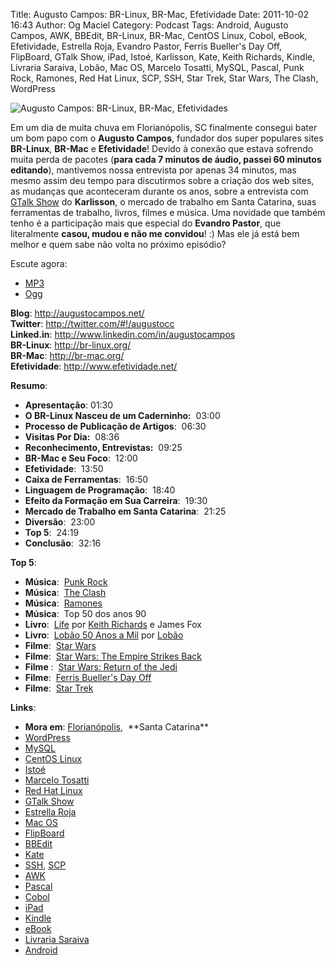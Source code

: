 Title: Augusto Campos: BR-Linux, BR-Mac, Efetividade
Date: 2011-10-02 16:43
Author: Og Maciel
Category: Podcast
Tags: Android, Augusto Campos, AWK, BBEdit, BR-Linux, BR-Mac, CentOS Linux, Cobol, eBook, Efetividade, Estrella Roja, Evandro Pastor, Ferris Bueller's Day Off, FlipBoard, GTalk Show, iPad, Istoé, Karlisson, Kate, Keith Richards, Kindle, Livraria Saraiva, Lobão, Mac OS, Marcelo Tosatti, MySQL, Pascal, Punk Rock, Ramones, Red Hat Linux, SCP, SSH, Star Trek, Star Wars, The Clash, WordPress

![Augusto Campos: BR-Linux, BR-Mac, Efetividades]({filename}/images/augustocampos.jpg)

Em um dia de muita chuva em Florianópolis, SC finalmente consegui bater
um bom papo com o **Augusto Campos**, fundador dos super populares sites
**BR-Linux**, **BR-Mac** e **Efetividade**! Devido à conexão que estava
sofrendo muita perda de pacotes (**para cada 7 minutos de áudio, passei
60 minutos editando**), mantivemos nossa entrevista por apenas 34
minutos, mas mesmo assim deu tempo para discutirmos sobre a criação dos
web sites, as mudanças que aconteceram durante os anos, sobre a
entrevista com [GTalk
Show](http://hacktoon.com/?s=augusto+campos "http://hacktoon.com/?s=augusto+campos")
do **Karlisson**, o mercado de trabalho em Santa Catarina, suas
ferramentas de trabalho, livros, filmes e música. Uma novidade que
também tenho é a participação mais que especial do **Evandro Pastor**,
que literalmente **casou, mudou e não me convidou**! :) Mas ele já está
bem melhor e quem sabe não volta no próximo episódio?

Escute agora:

* [MP3](http://downloads.ogmaciel.com/castalio-podcast-18.mp3)
* [Ogg](http://downloads.ogmaciel.com/castalio-podcast-18.ogg) 

**Blog**: <http://augustocampos.net/>  
**Twitter**: <http://twitter.com/#!/augustocc>  
**Linked.in**: <http://www.linkedin.com/in/augustocampos>  
**BR-Linux**: <http://br-linux.org/>  
**BR-Mac**: <http://br-mac.org/>  
**Efetividade**: <http://www.efetividade.net/>

**Resumo**:

-   **Apresentação**: 01:30
-   **O BR-Linux Nasceu de um Caderninho:**  03:00
-   **Processo de Publicação de Artigos**:  06:30
-   **Visitas Por Dia:**  08:36
-   **Reconhecimento, Entrevistas:**  09:25
-   **BR-Mac e Seu Foco**:  12:00
-   **Efetividade**:  13:50
-   **Caixa de Ferramentas**:  16:50
-   **Linguagem de Programação**:  18:40
-   **Efeito da Formação em Sua Carreira**:  19:30
-   **Mercado de Trabalho em Santa Catarina**:  21:25
-   **Diversão**:  23:00
-   **Top 5**:  24:19
-   ****Conclusão****:  32:16

**Top 5**:

-   **Música**:  [Punk
    Rock](http://www.last.fm/search?q=punk+rock&from=ac "http://www.last.fm/search?q=punk+rock&from=ac")
-   **Música**:  [The
    Clash](http://www.last.fm/music/The+Clash "http://www.last.fm/music/The+Clash")
-   **Música**:
     [Ramones](http://www.last.fm/music/Ramones "http://www.last.fm/music/Ramones")
-   **Música**:  Top 50 dos anos 90
-   **Livro**:
     [Life](http://www.amazon.com/Life-Keith-Richards/dp/031603441X/ref=sr_1_1?s=books&ie=UTF8&qid=1317570186&sr=1-1 "http://www.amazon.com/Life-Keith-Richards/dp/031603441X/ref=sr_1_1?s=books&ie=UTF8&qid=1317570186&sr=1-1") por
    [Keith
    Richards](https://pt.wikipedia.org/wiki/Keith_Richards "https://pt.wikipedia.org/wiki/Keith_Richards")
    e James Fox
-   **Livro**:  [Lobão 50 Anos a
    Mil](http://www.walmart.com.br/Produto/Livros/Literatura-Nacional/Nova-Fronteira/233090-Lobao-50-Anos-a-Mil "http://www.walmart.com.br/Produto/Livros/Literatura-Nacional/Nova-Fronteira/233090-Lobao-50-Anos-a-Mil") por
    [Lobão](https://pt.wikipedia.org/wiki/Lob%C3%A3o_(m%C3%BAsico) "https://pt.wikipedia.org/wiki/Lob%C3%A3o_(m%C3%BAsico)")
-   **Filme**:  [Star
    Wars](http://www.imdb.com/title/tt0076759/ "http://www.imdb.com/title/tt0076759/")
-   **Filme**:  [Star Wars: The Empire Strikes
    Back](http://www.imdb.com/title/tt0080684/ "http://www.imdb.com/title/tt0080684/")
-   **Filme** :  [Star Wars: Return of the
    Jedi](http://www.imdb.com/title/tt0086190/ "http://www.imdb.com/title/tt0086190/")
-   **Filme**:  [Ferris Bueller's Day
    Off](http://www.imdb.com/title/tt0091042/ "http://www.imdb.com/title/tt0091042/")
-   **Filme**:  [Star
    Trek](http://www.imdb.com/find?s=all&q=star+trek "http://www.imdb.com/find?s=all&q=star+trek")

**Links**:

-   **Mora em**:
    [Florianópolis](http://maps.google.com/maps?f=q&source=s_q&hl=en&geocode=&q=Florianopolis+-+SC,+Brazil&aq=0&ie=UTF8&hq=&hnear=Florian%C3%B3polis+-+Santa+Catarina,+Brazil&t=h&z=11&vpsrc=0 "http://maps.google.com/maps?f=q&source=s_q&hl=en&geocode=&q=Florianopolis+-+SC,+Brazil&aq=0&ie=UTF8&hq=&hnear=Florian%C3%B3polis+-+Santa+Catarina,+Brazil&t=h&z=11&vpsrc=0"),  **Santa
    Catarina**
-   [WordPress](http://wordpress.com "http://wordpress.com")
-   [MySQL](http://www.mysql.com/ "http://www.mysql.com/")
-   [CentOS Linux](http://www.centos.org/ "http://www.centos.org/")
-   [Istoé](http://www.istoe.com.br/ "http://www.istoe.com.br/")
-   [Marcelo
    Tosatti](https://pt.wikipedia.org/wiki/Marcelo_Tosatti "https://pt.wikipedia.org/wiki/Marcelo_Tosatti")
-   [Red Hat
    Linux](https://duckduckgo.com/Red_Hat "https://duckduckgo.com/Red_Hat")
-   [GTalk
    Show](http://hacktoon.com/?s=augusto+campos "http://hacktoon.com/?s=augusto+campos")
-   [Estrella
    Roja](http://www.estrellaroja.info/ "http://www.estrellaroja.info/")
-   [Mac
    OS](http://www.apple.com/macosx/ "http://www.apple.com/macosx/")
-   [FlipBoard](http://flipboard.com/ "http://flipboard.com/")
-   [BBEdit](http://www.barebones.com/products/bbedit/ "http://www.barebones.com/products/bbedit/")
-   [Kate](https://pt.wikipedia.org/wiki/Kate_(KDE) "https://pt.wikipedia.org/wiki/Kate_(KDE)")
-   [SSH](https://pt.wikipedia.org/wiki/Ssh "https://pt.wikipedia.org/wiki/Ssh"),
    [SCP](https://pt.wikipedia.org/wiki/Unix_SCP "https://pt.wikipedia.org/wiki/Unix_SCP")
-   [AWK](https://pt.wikipedia.org/wiki/Awk "https://pt.wikipedia.org/wiki/Awk")
-   [Pascal](https://pt.wikipedia.org/wiki/Pascal "https://pt.wikipedia.org/wiki/Pascal")
-   [Cobol](https://pt.wikipedia.org/wiki/Cobol "https://pt.wikipedia.org/wiki/Cobol")
-   [iPad](http://www.apple.com/ipad/ "http://www.apple.com/ipad/")
-   [Kindle](https://pt.wikipedia.org/wiki/Kindle "https://pt.wikipedia.org/wiki/Kindle")
-   [eBook](https://pt.wikipedia.org/wiki/Ebook "https://pt.wikipedia.org/wiki/Ebook")
-   [Livraria
    Saraiva](http://www.livrariasaraiva.com.br/ "http://www.livrariasaraiva.com.br/")
-   [Android](http://www.android.com/ "http://www.android.com/")
